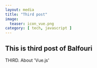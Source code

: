 ```yaml
---
layout: media
title: "Third post"
image:
  teaser: icon_vue.png
category: [ tech, javascript ]
---
```



## This is third post of Balfouri ##

THIRD. About 'Vue.js'
